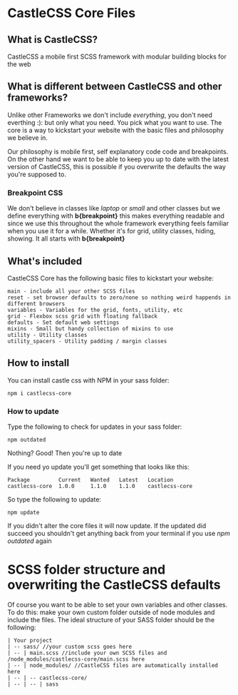 # CastleCSS Core Files

## What is CastleCSS?
CastleCSS a mobile first SCSS framework with modular building blocks for the web

## What is different between CastleCSS and other frameworks?
Unlike other Frameworks we don't include *everything*, you don't need everthing :): but only what you need. 
You pick what you want to use. The core is a way to kickstart your website with the basic files and philosophy we believe in.

Our philosophy is mobile first, self explanatory code code and breakpoints. On the other hand we want to be able to keep you up to date with the latest version of CastleCSS, this is possible if you overwrite the defaults the way you're supposed to.

### Breakpoint CSS
We don't believe in classes like *laptop* or *small* and other classes but we define everything with **b{breakpoint}** this makes everything readable and since we use this throughout the whole framework everything feels familiar when you use it for a while. Whether it's for grid, utility classes, hiding, showing. It all starts with **b{breakpoint}**

## What's included
CastleCSS Core has the following basic files to kickstart your website:


	main - include all your other SCSS files
	reset - set browser defaults to zero/none so nothing weird happends in different browsers
	variables - Variables for the grid, fonts, utility, etc
	grid - Flexbox scss grid with floating fallback
	defaults - Set default web settings
	mixins - Small but handy collection of mixins to use
	utility - Utility classes
	utility_spacers - Utility padding / margin classes

## How to install
You can install castle css with NPM in your sass folder:

	npm i castlecss-core
	
### How to update
Type the following to check for updates in your sass folder:
	
	npm outdated
	

Nothing? Good! Then you're up to date

If you need yo update you'll get something that looks like this:

	Package         Current   Wanted   Latest   Location
	castlecss-core  1.0.0     1.1.0	   1.1.0    castlecss-core

So type the following to update:

	npm update

If you didn't alter the core files it will now update.
If the updated did succeed you shouldn't get anything back from your terminal if you use *npm outdated* again

# SCSS folder structure and overwriting the CastleCSS defaults
Of course you want to be able to set your own variables and other classes. To do this: make your own custom folder outside of node modules and include the files. The ideal structure of your SASS folder should be the following:

	| Your project
	| -- sass/ //your custom scss goes here
	| -- | main.scss //include your own SCSS files and /node_modules/castlecss-core/main.scss here
	| -- | node_modules/ //CastleCSS files are automatically installed here
	| -- | -- castlecss-core/
	| -- | -- | sass 
